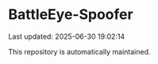 # BattleEye-Spoofer

Last updated: 2025-06-30 19:02:14

This repository is automatically maintained.
